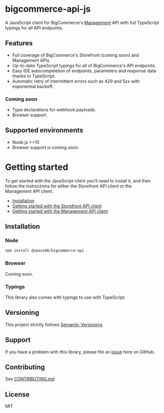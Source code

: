 # bigcommerce-api-js

A JavaScript client for BigCommerce's [Management](src/management/README.md) API with full TypeScript typings for all API endpoints.

## Features

- Full coverage of BigCommerce's Storefront (coming soon) and Management APIs.
- Up-to-date TypeScript typings for all of BigCommerce's API endpoints.
- Easy IDE autocompeletion of endpoints, parameters and response data thanks to TypeScript.
- Automatic retry of intermittent errors such as 429 and 5xx with exponential backoff.

### Coming soon

- Type declarations for webhook payloads.
- Browser support.

## Supported environments

- Node.js >=10
- Browser support is coming soon.

# Getting started

To get started with the JavaScript client you'll need to install it, and then follow the instructions for either the Storefront API client or the Management API client.

- [Installation](#installation)
- [Getting started with the Storefront API client](src/storefront/README.md#getting-started)
- [Getting started with the Management API client](src/management/README.md#getting-started)

## Installation

### Node

```sh
npm install @space48/bigcommerce-api
```

### Browser

Coming soon.

### Typings

This library also comes with typings to use with TypeScript.

## Versioning

This project strictly follows [Semantic Versioning](http://semver.org/).

## Support

If you have a problem with this library, please file an [issue](https://github.com/Space48/bigcommerce-api-js/issues/new) here on GitHub.

## Contributing

See [CONTRIBUTING.md](CONTRIBUTING.md)

## License

MIT

